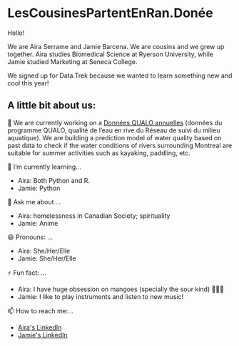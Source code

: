 # LesCousinesPartentEnRan.Donée

Hello!

We are Aira Serrame and Jamie Barcena. We are cousins and we grew up together. 
Aira studies Biomedical Science at Ryerson University, while Jamie studied Marketing at Seneca College.

We signed up for Data.Trek because we wanted to learn something new and cool this year!

## A little bit about us:

🔭 We are currently working on a [Données QUALO annuelles](https://www.donneesquebec.ca/recherche/dataset/vmtl-rsma-qualite-de-l-eau-en-rive-qualo) (données du programme QUALO, qualité de l’eau en rive du Réseau de suivi du milieu aquatique). We are building a prediction model of water quality based on past data to check if the water conditions of rivers surrounding Montreal are suitable for summer activities such as kayaking, paddling, etc.

🌱 I’m currently learning...
* Aira: Both Python and R.
* Jamie: Python

💬 Ask me about ...
* Aira: homelessness in Canadian Society; spirituality
* Jamie: Anime

😄 Pronouns: ...
* Aira: She/Her/Elle
* Jamie: She/Her/Elle

⚡ Fun fact: ...
* Aira: I have huge obsession on mangoes (specially the sour kind) 🥭🥭🥭
* Jamie: I like to play instruments and listen to new music!


📫 How to reach me:...
* [Aira's LinkedIn](https://www.linkedin.com/in/airaserrame/)
* [Jamie's LinkedIn](https://www.linkedin.com/in/jamie-barcena-b43100194/)
